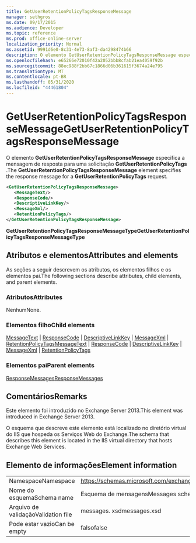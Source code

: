 ```yaml
---
title: GetUserRetentionPolicyTagsResponseMessage
manager: sethgros
ms.date: 09/17/2015
ms.audience: Developer
ms.topic: reference
ms.prod: office-online-server
localization_priority: Normal
ms.assetid: 9991d6e0-8c31-4e73-8af3-da4298474b66
description: O elemento GetUserRetentionPolicyTagsResponseMessage especifica a mensagem de resposta para uma solicitação GetUserRetentionPolicyTags.
ms.openlocfilehash: e65266e72010f42a2052bbb8cfab21ea4059f92b
ms.sourcegitcommit: 88ec988f2bb67c1866d06b361615f3674a24e795
ms.translationtype: MT
ms.contentlocale: pt-BR
ms.lasthandoff: 05/31/2020
ms.locfileid: "44461804"
---
```

# <a name="getuserretentionpolicytagsresponsemessage"></a><span data-ttu-id="c7380-103">GetUserRetentionPolicyTagsResponseMessage</span><span class="sxs-lookup"><span data-stu-id="c7380-103">GetUserRetentionPolicyTagsResponseMessage</span></span>

<span data-ttu-id="c7380-104">O elemento **GetUserRetentionPolicyTagsResponseMessage** especifica a mensagem de resposta para uma solicitação **GetUserRetentionPolicyTags** .</span><span class="sxs-lookup"><span data-stu-id="c7380-104">The **GetUserRetentionPolicyTagsResponseMessage** element specifies the response message for a **GetUserRetentionPolicyTags** request.</span></span> 
  
```XML
<GetUserRetentionPolicyTagsResponseMessage>
   <MessageText/>
   <ResponseCode/>
   <DescriptiveLinkKey/>
   <MessageXml/>
   <RetentionPolicyTags/>
</GetUserRetentionPolicyTagsResponseMessage>
```

 <span data-ttu-id="c7380-105">**GetUserRetentionPolicyTagsResponseMessageType**</span><span class="sxs-lookup"><span data-stu-id="c7380-105">**GetUserRetentionPolicyTagsResponseMessageType**</span></span>
## <a name="attributes-and-elements"></a><span data-ttu-id="c7380-106">Atributos e elementos</span><span class="sxs-lookup"><span data-stu-id="c7380-106">Attributes and elements</span></span>

<span data-ttu-id="c7380-107">As seções a seguir descrevem os atributos, os elementos filhos e os elementos pai.</span><span class="sxs-lookup"><span data-stu-id="c7380-107">The following sections describe attributes, child elements, and parent elements.</span></span>
  
### <a name="attributes"></a><span data-ttu-id="c7380-108">Atributos</span><span class="sxs-lookup"><span data-stu-id="c7380-108">Attributes</span></span>

<span data-ttu-id="c7380-109">Nenhum</span><span class="sxs-lookup"><span data-stu-id="c7380-109">None.</span></span>
  
### <a name="child-elements"></a><span data-ttu-id="c7380-110">Elementos filho</span><span class="sxs-lookup"><span data-stu-id="c7380-110">Child elements</span></span>

<span data-ttu-id="c7380-111">[MessageText](messagetext.md)  |  [ResponseCode](responsecode.md)  |  [DescriptiveLinkKey](descriptivelinkkey.md)  |  [MessageXml](messagexml.md)  |  [RetentionPolicyTags](retentionpolicytags.md)</span><span class="sxs-lookup"><span data-stu-id="c7380-111">[MessageText](messagetext.md) | [ResponseCode](responsecode.md) | [DescriptiveLinkKey](descriptivelinkkey.md) | [MessageXml](messagexml.md) | [RetentionPolicyTags](retentionpolicytags.md)</span></span>
  
### <a name="parent-elements"></a><span data-ttu-id="c7380-112">Elementos pai</span><span class="sxs-lookup"><span data-stu-id="c7380-112">Parent elements</span></span>

[<span data-ttu-id="c7380-113">ResponseMessages</span><span class="sxs-lookup"><span data-stu-id="c7380-113">ResponseMessages</span></span>](responsemessages.md)
  
## <a name="remarks"></a><span data-ttu-id="c7380-114">Comentários</span><span class="sxs-lookup"><span data-stu-id="c7380-114">Remarks</span></span>

<span data-ttu-id="c7380-115">Este elemento foi introduzido no Exchange Server 2013.</span><span class="sxs-lookup"><span data-stu-id="c7380-115">This element was introduced in Exchange Server 2013.</span></span>
  
<span data-ttu-id="c7380-116">O esquema que descreve este elemento está localizado no diretório virtual do IIS que hospeda os Serviços Web do Exchange.</span><span class="sxs-lookup"><span data-stu-id="c7380-116">The schema that describes this element is located in the IIS virtual directory that hosts Exchange Web Services.</span></span>
  
## <a name="element-information"></a><span data-ttu-id="c7380-117">Elemento de informações</span><span class="sxs-lookup"><span data-stu-id="c7380-117">Element information</span></span>

|||
|:-----|:-----|
|<span data-ttu-id="c7380-118">Namespace</span><span class="sxs-lookup"><span data-stu-id="c7380-118">Namespace</span></span>  <br/> |https://schemas.microsoft.com/exchange/services/2006/messages  <br/> |
|<span data-ttu-id="c7380-119">Nome do esquema</span><span class="sxs-lookup"><span data-stu-id="c7380-119">Schema name</span></span>  <br/> |<span data-ttu-id="c7380-120">Esquema de mensagens</span><span class="sxs-lookup"><span data-stu-id="c7380-120">Messages schema</span></span>  <br/> |
|<span data-ttu-id="c7380-121">Arquivo de validação</span><span class="sxs-lookup"><span data-stu-id="c7380-121">Validation file</span></span>  <br/> |<span data-ttu-id="c7380-122">messages. xsd</span><span class="sxs-lookup"><span data-stu-id="c7380-122">messages.xsd</span></span>  <br/> |
|<span data-ttu-id="c7380-123">Pode estar vazio</span><span class="sxs-lookup"><span data-stu-id="c7380-123">Can be empty</span></span>  <br/> |<span data-ttu-id="c7380-124">falso</span><span class="sxs-lookup"><span data-stu-id="c7380-124">false</span></span>  <br/> |
   

